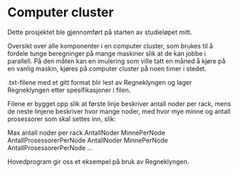 # Computer cluster
Dette prosjektet ble gjennomført på starten av studieløpet mitt.

Oversikt over alle komponenter i en computer cluster, som brukes til å fordele tunge
beregninger på mange maskiner slik at de kan jobbe i parallell. På den måten kan en
imulering som ville tatt en måned å kjøre på en vanlig maskin, kjøres på computer
cluster på noen timer i stedet.

.txt-filene med et gitt format blir lest av Regneklyngen og lager Regneklyngen etter spesifikasjoner
i filen.

Filene er bygget opp slik at første linje beskriver antall noder per rack, mens de neste linjene
beskriver hvor mange noder, med hvor mye minne og antall prosessorer som skal settes inn, slik:

Max antall noder per rack
AntallNoder MinnePerNode AntallProsessorerPerNode
AntallNoder MinnePerNode AntallProsessorerPerNode
...


Hovedprogram gir oss et eksempel på bruk av Regneklyngen.
